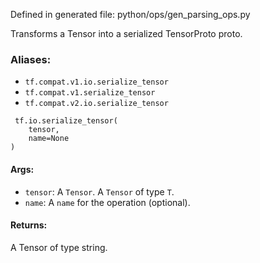 
Defined in generated file: python/ops/gen_parsing_ops.py

Transforms a Tensor into a serialized TensorProto proto.
### Aliases:
- `tf.compat.v1.io.serialize_tensor`
- `tf.compat.v1.serialize_tensor`
- `tf.compat.v2.io.serialize_tensor`

```
 tf.io.serialize_tensor(
    tensor,
    name=None
)
```
#### Args:
- `tensor`: A `Tensor`. A `Tensor` of type `T`.
- `name`: A `name` for the operation (optional).
#### Returns:

A Tensor of type string.
